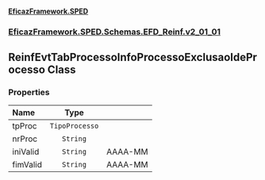#### [EficazFramework.SPED](EficazFrameworkSPED.md 'EficazFramework SPED')
### [EficazFramework.SPED.Schemas.EFD_Reinf.v2_01_01](EficazFramework.SPED.Schemas.EFD_Reinf.v2_01_01.md 'EficazFramework.SPED.Schemas.EFD_Reinf.v2_01_01')

## ReinfEvtTabProcessoInfoProcessoExclusaoIdeProcesso Class
### Properties

| Name | Type | |
| :--- | :---: | :--- |
| tpProc | `TipoProcesso` |  |
| nrProc | `String` |  |
| iniValid | `String` | AAAA-MM |
| fimValid | `String` | AAAA-MM |
